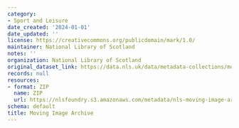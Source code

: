 ```yaml
---
category:
- Sport and Leisure
date_created: '2024-01-01'
date_updated: ''
license: https://creativecommons.org/publicdomain/mark/1.0/
maintainer: National Library of Scotland
notes: ''
organization: National Library of Scotland
original_dataset_link: https://data.nls.uk/data/metadata-collections/moving-image-archive/
records: null
resources:
- format: ZIP
  name: ZIP
  url: https://nlsfoundry.s3.amazonaws.com/metadata/nls-moving-image-archive-2024.zip
schema: default
title: Moving Image Archive
---
```

